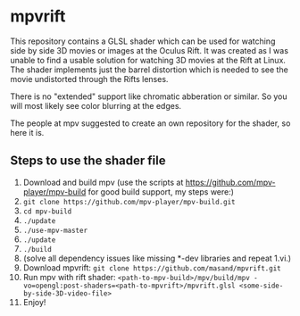 # mpvrift

This repository contains a GLSL shader which can be used for watching side by side 3D movies or images at the Oculus Rift.
It was created as I was unable to find a usable solution for watching 3D movies at the Rift at Linux.
The shader implements just the barrel distortion which is needed to see the movie undistorted through the Rifts lenses.

There is no "extended" support like chromatic abberation or similar. So you will most likely see color blurring at the edges.

The people at mpv suggested to create an own repository for the shader, so here it is.

## Steps to use the shader file

1. Download and build mpv (use the scripts at https://github.com/mpv-player/mpv-build for good build support, my steps were:)
  1. `git clone https://github.com/mpv-player/mpv-build.git`
  2. `cd mpv-build`
  3. `./update`
  4. `./use-mpv-master`
  5. `./update`
  6. `./build`
  7. (solve all dependency issues like missing *-dev libraries and repeat 1.vi.)
2. Download mpvrift: `git clone https://github.com/masand/mpvrift.git`
3. Run mpv with rift shader:
   `<path-to-mpv-build>/mpv/build/mpv -vo=opengl:post-shaders=<path-to-mpvrift>/mpvrift.glsl <some-side-by-side-3D-video-file>`
4. Enjoy!
